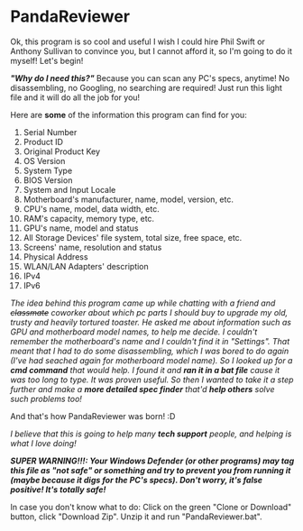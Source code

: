 # PandaReviewer

Ok, this program is so cool and useful I wish I could hire Phil Swift or Anthony Sullivan to convince you, but I cannot afford it, so I'm going to do it myself! Let's begin!

***"Why do I need this?"***
Because you can scan any PC's specs, anytime! No disassembling, no Googling, no searching are required! Just run this light file and it will do all the job for you! 

Here are **some** of the information this program can find for you:

1. Serial Number
2. Product ID
3. Original Product Key
4. OS Version
5. System Type
6. BIOS Version
7. System and Input Locale
8. Motherboard's manufacturer, name, model, version, etc.
9. CPU's name, model, data width, etc.
10. RAM's capacity, memory type, etc.
11. GPU's name, model and status
12. All Storage Devices' file system, total size, free space, etc.
13. Screens' name, resolution and status
14. Physical Address
15. WLAN/LAN Adapters' description
16. IPv4
17. IPv6

*The idea behind this program came up while chatting with a friend and ~~classmate~~ coworker about which pc parts I should buy to upgrade my old, trusty and heavily tortured toaster. He asked me about information such as GPU and motherboard model names, to help me decide. I couldn't remember the motherboard's name and I couldn't find it in "Settings". That meant that I had to do some disassembling, which I was bored to do again (I've had seached again for motherboard model name). So I looked up for a **cmd command** that would help. I found it and **ran it in a bat file** cause it was too long to type. It was proven useful. So then I wanted to take it a step further and make a **more detailed spec finder** that'd **help others** solve such problems too!*

And that's how PandaReviewer was born! :D

*I believe that this is going to help many **tech support** people, and helping is what I love doing!*

***SUPER WARNING!!!: Your Windows Defender (or other programs) may tag this file as "not safe" or something and try to prevent you from running it (maybe because it digs for the PC's specs). Don't worry, it's false positive! It's totally safe!***

In case you don't know what to do: Click on the green "Clone or Download" button, click "Download Zip". Unzip it and run "PandaReviewer.bat".
